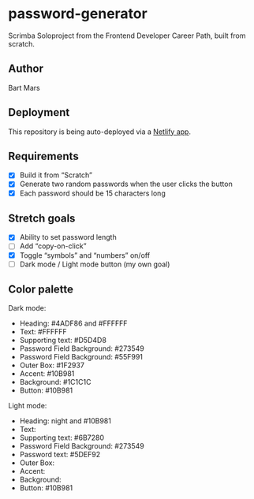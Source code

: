 # password-generator
Scrimba Soloproject from the Frontend Developer Career Path, built from scratch.

## Author
Bart Mars

## Deployment
This repository is being auto-deployed via a [Netlify app](https://www.netlify.com).

## Requirements
* [x] Build it from “Scratch”
* [x] Generate two random passwords when the user clicks the button
* [x] Each password should be 15 characters long

## Stretch goals
* [x] Ability to set password length
* [ ] Add “copy-on-click”
* [x] Toggle “symbols” and “numbers” on/off
* [ ] Dark mode / Light mode button (my own goal)

## Color palette
Dark mode:
* Heading: #4ADF86 and #FFFFFF
* Text: #FFFFFF
* Supporting text: #D5D4D8
* Password Field Background: #273549
* Password Field Background: #55F991
* Outer Box: #1F2937
* Accent: #10B981
* Background: #1C1C1C
* Button: #10B981

Light mode:
* Heading: night and #10B981
* Text: 
* Supporting text: #6B7280
* Password Field Background: #273549
* Password text: #5DEF92
* Outer Box:
* Accent:
* Background: 
* Button: #10B981